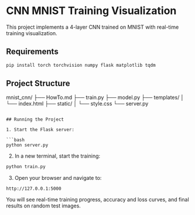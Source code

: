 # CNN MNIST Training Visualization

This project implements a 4-layer CNN trained on MNIST with real-time training visualization.

## Requirements 

```bash
pip install torch torchvision numpy flask matplotlib tqdm
```
## Project Structure

mnist_cnn/
├── HowTo.md
├── train.py
├── model.py
├── templates/
│ └── index.html
├── static/
│ └── style.css
└── server.py
```

## Running the Project

1. Start the Flask server:

```bash
python server.py
```

2. In a new terminal, start the training:

```bash
python train.py
```

3. Open your browser and navigate to:

```
http://127.0.0.1:5000
``` 

You will see real-time training progress, accuracy and loss curves, and final results on random test images.